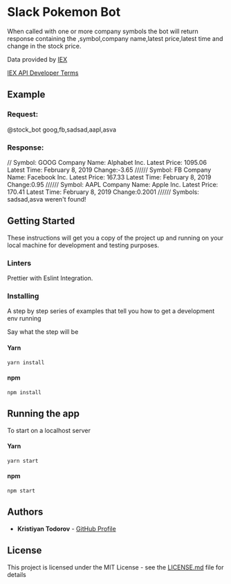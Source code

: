 # Slack Pokemon Bot
When called with one or more company symbols the bot will return response containing the ,symbol,company name,latest price,latest time and change in the stock price.

Data provided by [IEX](https://iextrading.com/developer/)

[IEX API Developer Terms](https://iextrading.com/api-terms/)

## Example

### Request:
@stock_bot  goog,fb,sadsad,aapl,asva

### Response:  
// Symbol: GOOG  Company Name: Alphabet Inc.  Latest Price: 1095.06  Latest Time: February 8, 2019  Change:-3.65 ////// Symbol: FB  Company Name: Facebook Inc.  Latest Price: 167.33  Latest Time: February 8, 2019  Change:0.95 ////// Symbol: AAPL  Company Name: Apple Inc.  Latest Price: 170.41  Latest Time: February 8, 2019  Change:0.2001 ////// Symbols: sadsad,asva weren't found!
## Getting Started

These instructions will get you a copy of the project up and running on your local machine for development and testing purposes.


### Linters

Prettier with Eslint Integration.


### Installing

A step by step series of examples that tell you how to get a development env running

Say what the step will be

#### Yarn

```
yarn install
```

#### npm

```
npm install
```

## Running the app

To start on a localhost server

#### Yarn

```
yarn start
```

#### npm

```
npm start
```


## Authors

- **Kristiyan Todorov** - [GitHub Profile](https://github.com/krisScript)

## License

This project is licensed under the MIT License - see the [LICENSE.md](LICENSE.md) file for details
